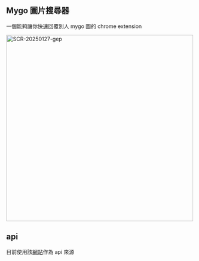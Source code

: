 ## Mygo 圖片搜尋器

一個能夠讓你快速回覆別人 mygo 圖的 chrome extension

<img width="500" alt="SCR-20250127-gep" src="https://github.com/user-attachments/assets/f588dec0-6103-4d26-8d81-8fecd3412e1a" />

## api
目前使用該[網站](https://nyamuchi-frontend.vercel.app/)作為 api 來源
